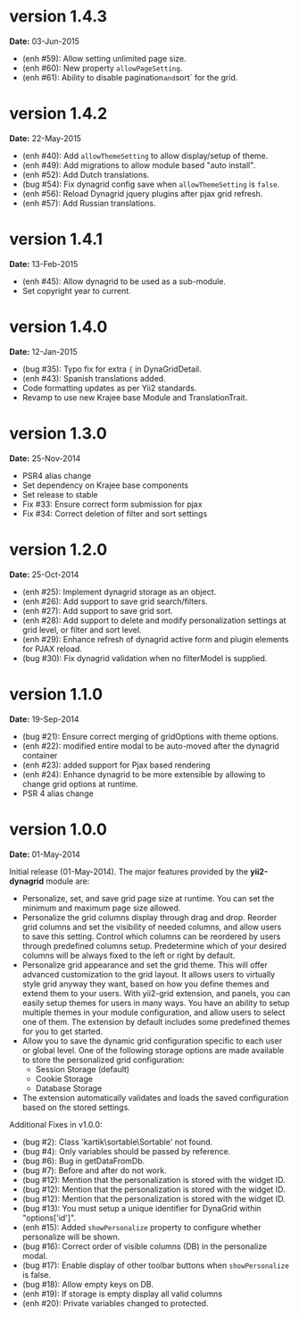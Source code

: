 version 1.4.3
=============
**Date:** 03-Jun-2015

- (enh #59): Allow setting unlimited page size.
- (enh #60): New property `allowPageSetting`.
- (enh #61): Ability to disable pagination` and `sort` for the grid.

version 1.4.2
=============
**Date:** 22-May-2015

- (enh #40): Add `allowThemeSetting` to allow display/setup of theme.
- (enh #49): Add migrations to allow module based "auto install".
- (enh #52): Add Dutch translations.
- (bug #54): Fix dynagrid config save when `allowThemeSetting` is `false`.
- (enh #56): Reload Dynagrid jquery plugins after pjax grid refresh.
- (enh #57): Add Russian translations.

version 1.4.1
=============
**Date:** 13-Feb-2015

- (enh #45): Allow dynagrid to be used as a sub-module.
- Set copyright year to current.

version 1.4.0
=============
**Date:** 12-Jan-2015

- (bug #35): Typo fix for extra `{` in DynaGridDetail.
- (enh #43): Spanish translations added.
- Code formatting updates as per Yii2 standards.
- Revamp to use new Krajee base Module and TranslationTrait.

version 1.3.0
=============
**Date:** 25-Nov-2014

- PSR4 alias change
- Set dependency on Krajee base components
- Set release to stable
- Fix #33: Ensure correct form submission for pjax 
- Fix #34: Correct deletion of filter and sort settings

version 1.2.0
=============
**Date:** 25-Oct-2014 

- (enh #25): Implement dynagrid storage as an object.
- (enh #26): Add support to save grid search/filters.
- (enh #27): Add support to save grid sort.
- (enh #28): Add support to delete and modify personalization settings at grid level, or filter and sort level.
- (enh #29): Enhance refresh of dynagrid active form and plugin elements for PJAX reload.
- (bug #30): Fix dynagrid validation when no filterModel is supplied.


version 1.1.0
=============
**Date:** 19-Sep-2014 

- (bug #21): Ensure correct merging of gridOptions with theme options.
- (enh #22): modified entire modal to be auto-moved after the dynagrid container
- (enh #23): added support for Pjax based rendering
- (enh #24): Enhance dynagrid to be more extensible by allowing to change grid options at runtime.
- PSR 4 alias change


version 1.0.0
=============
**Date:** 01-May-2014

Initial release (01-May-2014). The major features provided by the **yii2-dynagrid** module are:

- Personalize, set, and save grid page size at runtime. You can set the minimum and maximum page size allowed.
- Personalize the grid columns display through drag and drop. Reorder grid columns and set the visibility of needed columns, and allow users to save this setting. 
  Control which columns can be reordered by users through predefined columns setup. Predetermine which of your desired columns will be always fixed to the left or right by 
  default.
- Personalize grid appearance and set the grid theme. This will offer advanced customization to the grid layout. It allows users to virtually style grid 
  anyway they want, based on how you define themes and extend them to your users. With yii2-grid extension, and panels, you can easily setup themes for 
  users in many ways. You have an ability to setup multiple themes in your module configuration, and allow users to select one of them. The extension by 
  default includes some predefined themes for you to get started.
- Allow you to save the dynamic grid configuration specific to each user or global level. One of the following storage options are made available to store 
  the personalized grid configuration:
  - Session Storage (default)
  - Cookie Storage 
  - Database Storage
- The extension automatically validates and loads the saved configuration based on the stored settings.

Additional Fixes in v1.0.0:

- (bug #2): Class 'kartik\sortable\Sortable' not found.
- (bug #4): Only variables should be passed by reference.
- (bug #6): Bug in getDataFromDb.
- (bug #7): Before and after do not work.
- (bug #12): Mention that the personalization is stored with the widget ID.
- (bug #12): Mention that the personalization is stored with the widget ID.
- (bug #12): Mention that the personalization is stored with the widget ID.
- (bug #13): You must setup a unique identifier for DynaGrid within "options['id']".
- (enh #15): Added `showPersonalize` property to configure whether personalize will be shown.
- (bug #16): Correct order of visible columns (DB) in the personalize modal.
- (bug #17): Enable display of other toolbar buttons when `showPersonalize` is false.
- (bug #18): Allow empty keys on DB.
- (enh #19): If storage is empty display all valid columns
- (enh #20): Private variables changed to protected.

